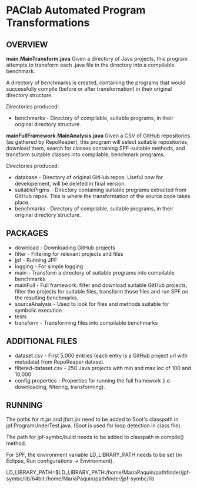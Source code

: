 # PAClab Automated Program Transformations

## OVERVIEW

**main.MainTransform.java** 
Given a directory of Java projects, this program attempts to transform each .java file in the directory into a compilable benchmark.
 
A directory of benchmarks is created, containing the programs that would successfully compile (before or after transformation) in their original directory structure. 

Directories produced:

 * benchmarks - Directory of compilable, suitable programs, in their original directory structure. 

**mainFullFramework.MainAnalysis.java**
Given a CSV of GitHub repositories (as gathered by RepoReaper), this program will select suitable repositories, download them, search for classes containing SPF-suitable methods, and transform suitable classes into compilable, benchmark programs.

Directories produced:
 
 * database - Directory of original GitHub repos. Useful now for developement, will be deleted in final version.
 * suitablePrgms - Directory containing suitable programs extracted from GitHub repos. This is where the transformation of the source code takes place.
 * benchmarks - Directory of compilable, suitable programs, in their original directory structure. 

## PACKAGES

 * download - Downloading GitHub projects
 * filter - Filtering for relevant projects and files
 * jpf - Running JPF
 * logging - For simple logging
 * main - Transform a directory of suitable programs into compilable benchmarks
 * mainFull - Full framework: filter and download suitable GitHub projects, filter the projects for suitable files, transform those files and run SPF on the resulting benchmarks. 
 * sourceAnalysis - Used to look for files and methods suitable for symbolic execution
 * tests
 * transform - Transforming files into compilable benchmarks
 
## ADDITIONAL FILES

 * dataset.csv - First 5,000 entries (each entry is a GitHub project url with metadata) from RepoReaper dataset.
 * filtered-dataset.csv - 250 Java projects with min and max loc of 100 and 10,000
 * config.properties - Properties for running the full framework (i.e. downloading, filtering, transforming). 

## RUNNING

The paths for rt.jar and jfxrt.jar need to be added to Soot's classpath in jpf.ProgramUnderTest.java. (Soot is used for loop detection in class file). 

The path for jpf-symbc/build needs to be added to classpath in compile() method.

For SPF, the environment variable LD_LIBRARY_PATH needs to be set (in Eclipse, Run configurations -> Environment).

LD_LIBRARY_PATH=$LD_LIBRARY_PATH:/home/MariaPaquin/pathfinder/jpf-symbc/lib/64bit:/home/MariaPaquin/pathfinder/jpf-symbc/lib
